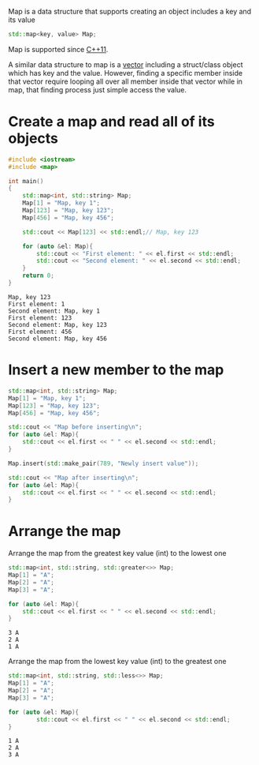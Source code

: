 Map is a data structure that supports creating an object includes a key and its value

```cpp
std::map<key, value> Map;
```
Map is supported since [C++11](https://github.com/TranPhucVinh/Cplusplus#c11).

A similar data structure to map is a [vector]() including a struct/class object which has key and the value. However, finding a specific member inside that vector require looping all over all member inside that vector while in map, that finding process just simple access the value.

# Create a map and read all of its objects

```cpp
#include <iostream>
#include <map>

int main()
{
    std::map<int, std::string> Map;
    Map[1] = "Map, key 1";
    Map[123] = "Map, key 123";
    Map[456] = "Map, key 456";

    std::cout << Map[123] << std::endl;// Map, key 123

    for (auto &el: Map){
        std::cout << "First element: " << el.first << std::endl;
        std::cout << "Second element: " << el.second << std::endl;
    }
    return 0;
}
```
```
Map, key 123
First element: 1
Second element: Map, key 1
First element: 123
Second element: Map, key 123
First element: 456
Second element: Map, key 456
```
# Insert a new member to the map

```cpp
std::map<int, std::string> Map;
Map[1] = "Map, key 1";
Map[123] = "Map, key 123";
Map[456] = "Map, key 456";

std::cout << "Map before inserting\n";
for (auto &el: Map){
    std::cout << el.first << " " << el.second << std::endl;
}

Map.insert(std::make_pair(789, "Newly insert value"));

std::cout << "Map after inserting\n";
for (auto &el: Map){
    std::cout << el.first << " " << el.second << std::endl;
}
```
# Arrange the map

Arrange the map from the greatest key value (int) to the lowest one

```cpp
std::map<int, std::string, std::greater<>> Map;
Map[1] = "A";
Map[2] = "A";
Map[3] = "A";

for (auto &el: Map){
    std::cout << el.first << " " << el.second << std::endl;
}
```
```
3 A
2 A
1 A
```
Arrange the map from the lowest key value (int) to the greatest one
```cpp
std::map<int, std::string, std::less<>> Map;
Map[1] = "A";
Map[2] = "A";
Map[3] = "A";

for (auto &el: Map){
		std::cout << el.first << " " << el.second << std::endl;
}
```
```
1 A
2 A
3 A
```

